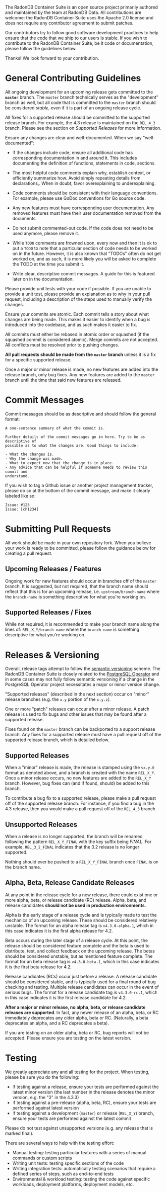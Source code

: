 The RadonDB Container Suite is an open source project primarily authored and
maintained by the team at RadonDB Data. All contributions are welcome: the
RadonDB Container Suite uses the Apache 2.0 license and does not require any
contributor agreement to submit patches.

Our contributors try to follow good software development practices to help
ensure that the code that we ship to our users is stable. If you wish to
contribute to the RadonDB Container Suite, be it code or documentation, please
follow the guidelines below.

Thanks! We look forward to your contribution.

# General Contributing Guidelines

All ongoing development for an upcoming release gets committed to the
**`master`** branch. The `master` branch technically serves as the "development"
branch as well, but all code that is committed to the `master` branch should be
considered _stable_, even if it is part of an ongoing release cycle.

All fixes for a supported release should be committed to the supported release
branch. For example, the 4.3 release is maintained on the  `REL_4_3` branch.
Please see the section on _Supported Releases_ for more information.

Ensure any changes are clear and well-documented. When we say "well-documented":

- If the changes include code, ensure all additional code has corresponding
documentation in and around it. This includes documenting the definition of
functions, statements in code, sections.

- The most helpful code comments explain why, establish context, or efficiently
summarize how. Avoid simply repeating details from declarations,. When in doubt,
favor overexplaining to underexplaining.

- Code comments should be consistent with their language conventions. For
example, please use GoDoc conventions for Go source code.

- Any new features must have corresponding user documentation. Any removed
features must have their user documentation removed from the documents.

- Do not submit commented-out code. If the code does not need to be used
anymore, please remove it.

- While `TODO` comments are frowned upon, every now and then it is ok to put a
`TODO` to note that a particular section of code needs to be worked on in the
future. However, it is also known that "TODOs" often do not get worked on, and
as such, it is more likely you will be asked to complete the TODO at the time
you submit it.

- Write clear, descriptive commit messages. A guide for this is featured later
on in the documentation.

Please provide unit tests with your code if possible. If you are unable to
provide a unit test, please provide an explanation as to why in your pull
request, including a description of the steps used to manually verify the
changes.

Ensure your commits are atomic. Each commit tells a story about what changes
are being made. This makes it easier to identify when a bug is introduced into
the codebase, and as such makes it easier to fix.

All commits must either be rebased in atomic order or squashed (if the squashed
commit is considered atomic). Merge commits are not accepted. All conflicts must
be resolved prior to pushing changes.

**All pull requests should be made from the `master` branch** unless it is a fix
for a specific supported release.

Once a major or minor release is made, no new features are added into the
release branch, only bug fixes. Any new features are added to the `master`
branch until the time that said new features are released.

# Commit Messages

Commit messages should be as descriptive and should follow the general format:

```
A one-sentence summary of what the commit is.

Further details of the commit messages go in here. Try to be as descriptive of
possible as to what the changes are. Good things to include:

- What the changes is.
- Why the change was made.
- What to expect now that the change is in place.
- Any advice that can be helpful if someone needs to review this commit and
understand.
```

If you wish to tag a Github issue or another project management tracker, please
do so at the bottom of the commit message, and make it clearly labeled like so:

```
Issue: #123
Issue: [ch1234]
```

# Submitting Pull Requests

All work should be made in your own repository fork. When you believe your work
is ready to be committed, please follow the guidance below for creating a pull
request.

## Upcoming Releases / Features

Ongoing work for new features should occur in branches off of the `master`
branch. It is suggested, but not required, that the branch name should reflect
that this is for an upcoming release, i.e. `upstream/branch-name` where the
`branch-name` is something descriptive for what you're working on.

## Supported Releases / Fixes

While not required, it is recommended to make your branch name along the lines
of: `REL_X_Y/branch-name` where the `branch-name` is something descriptive
for what you're working on.

# Releases & Versioning

Overall, release tags attempt to follow the
[semantic versioning](https://semver.org) scheme. The RadonDB Container Suite is
closely related to the
[PostgreSQL Operator](https://github.com/RadonDBData/postgres-operator) and in
some cases may not fully follow semantic versioning if a change in the
PostgreSQL Operator project necessitates a major or minor version change.

"Supported releases" (described in the next section) occur on "minor" release
branches (e.g. the `x.y` portion of the `x.y.z`).

One or more "patch" releases can occur after a minor release. A patch release is
used to fix bugs and other issues that may be found after a supported release.

Fixes found on the `master` branch can be backported to a support release
branch. Any fixes for a supported release must have a pull request off of the
supported release branch, which is detailed below.

## Supported Releases

When a "minor" release is made, the release is stamped using the `vx.y.0` format
as denoted above, and a branch is created with the name `REL_X_Y`. Once a
minor release occurs, no new features are added to the `REL_X_Y` branch.
However, bug fixes can (and if found, should) be added to this branch.

To contribute a bug fix to a supported release, please make a pull request off
of the supported release branch. For instance, if you find a bug in the 4.3
release, then you would make a pull request off of the `REL_4_3` branch.

## Unsupported Releases

When a release is no longer supported, the branch will be renamed following the
pattern `REL_X_Y_FINAL` with the key suffix being _FINAL_. For example,
`REL_3_2_FINAL` indicates that the 3.2 release is no longer supported.

Nothing should ever be pushed to a `REL_X_Y_FINAL` branch once `FINAL` is on
the branch name.

## Alpha, Beta, Release Candidate Releases

At any point in the release cycle for a new release, there could exist one or
more alpha, beta, or release candidate (RC) release. Alpha, beta, and release
candidates **should not be used in production environments**.

Alpha is the early stage of a release cycle and is typically made to test the
mechanics of an upcoming release. These should be considered relatively
unstable. The format for an alpha release tag is `v4.3.0-alpha.1`, which in this
case indicates it is the first alpha release for 4.2.

Beta occurs during the later stage of a release cycle. At this point, the
release should be considered feature complete and the beta is used to
distribute, test, and collect feedback on the upcoming release. The betas should
be considered unstable, but as mentioned feature complete. The format for an
beta release tag is `v4.3.0-beta.1`, which in this case indicates it is the
first beta release for 4.2.

Release candidates (RCs) occur just before a release. A release candidate should
be considered stable, and is typically used for a final round of bug checking
and testing. Multiple release candidates can occur in the event of serious bugs.
The format for a release candidate tag is `v4.3.0-rc.1`, which in this
case indicates it is the first release candidate for 4.2.

**After a major or minor release, no alpha, beta, or release candidate releases
are supported**. In fact, any newer release of an alpha, beta, or RC immediately
deprecates any older alpha, beta or RC. (Naturally, a beta deprecates an alpha,
and a RC deprecates a beta).

If you are testing on an older alpha, beta or RC, bug reports will not be
accepted. Please ensure you are testing on the latest version.

# Testing

We greatly appreciate any and all testing for the project. When testing, please
be sure you do the following:

- If testing against a release, ensure your tests are performed against the
latest minor version (the last number in the release denotes the minor version,
e.g. the "3" in the 4.3.3)
- If testing against a pre-release (alpha, beta, RC), ensure your tests are
performed against latest version
- If testing against a development (`master`) or release (`REL_X_Y`) branch,
ensure your tests are performed against the latest commit

Please do not test against unsupported versions (e.g. any release that is marked
final).

There are several ways to help with the testing effort:

- Manual testing: testing particular features with a series of manual commands
or custom scripts
- Writing unit tests: testing specific sections of the code
- Writing integration tests: automatically testing scenarios that require a
defined series of steps, such as end-to-end tests
- Environmental & workload testing: testing the code against specific workloads,
deployment platforms, deployment models, etc.
